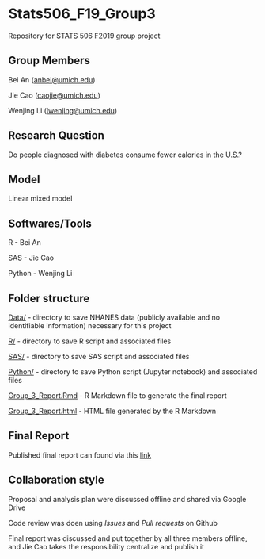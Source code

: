 # Stats506_F19_Group3

Repository for STATS 506 F2019 group project

## Group Members

Bei An (anbei@umich.edu)  

Jie Cao (caojie@umich.edu)  

Wenjing Li (lwenjing@umich.edu)  

## Research Question

Do people diagnosed with diabetes consume fewer calories in the U.S.? 

## Model

Linear mixed model

## Softwares/Tools

R - Bei An  

SAS - Jie Cao  

Python - Wenjing Li  

## Folder structure 

[Data/](https://github.com/caojie528/Stats506_F19_Group3/tree/master/Data) - directory to save NHANES data (publicly available and no identifiable information) necessary for this project

[R/](https://github.com/caojie528/Stats506_F19_Group3/tree/master/R) - directory to save R script and associated files

[SAS/](https://github.com/caojie528/Stats506_F19_Group3/tree/master/SAS) - directory to save SAS script and associated files

[Python/](https://github.com/caojie528/Stats506_F19_Group3/tree/master/Python) - directory to save Python script (Jupyter notebook) and associated files

[Group_3_Report.Rmd](https://github.com/caojie528/Stats506_F19_Group3/blob/master/Group_3_Report.Rmd) - R Markdown file to generate the final report

[Group_3_Report.html](https://github.com/caojie528/Stats506_F19_Group3/blob/master/Group_3_Report.html) - HTML file generated by the R Markdown

## Final Report

Published final report can found via this [link](https://caojie528.github.io/Stats506_F19/Group_3_Report.html)

## Collaboration style

Proposal and analysis plan were discussed offline and shared via Google Drive

Code review was doen using *Issues* and *Pull requests* on Github

Final report was discussed and put together by all three members offline, and Jie Cao takes the responsibility centralize and publish it
